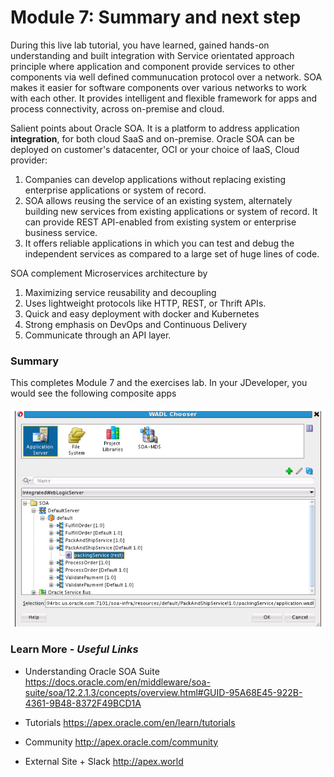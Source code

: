 # Module 7: Summary and next step

During this live lab tutorial, you have learned, gained hands-on understanding and built integration with Service orientated approach principle where application and component provide services to other components via well defined communucation protocol over a network. SOA makes it easier for software components over various networks to work with each other. It provides intelligent and flexible framework for apps and process connectivity, across on-premise and cloud.

Salient points about Oracle SOA. It is a platform to address application **integration**, for both cloud SaaS and on-premise. Oracle SOA can be deployed on customer's datacenter, OCI or your choice of IaaS, Cloud provider:

1. Companies can develop applications without replacing existing enterprise applications or system of record.
2. SOA allows reusing the service of an existing system, alternately building new services from existing applications or system of record. It can provide REST API-enabled from existing system or enterprise business service.
3. It offers reliable applications in which you can test and debug the independent services as compared to a large set of huge lines of code.

SOA complement Microservices architecture by 
1. Maximizing service reusability and decoupling 
2. Uses lightweight protocols like HTTP, REST, or Thrift APIs. 
3. Quick and easy deployment with docker and Kubernetes
4. Strong emphasis on DevOps and Continuous Delivery 
5. Communicate through an API layer.


### **Summary**

This completes Module 7 and the exercises lab. In your JDeveloper, you would see the following composite apps

![](images/7/SummaryServices.png)

### **Learn More** - *Useful Links*

- Understanding Oracle SOA Suite  https://docs.oracle.com/en/middleware/soa-suite/soa/12.2.1.3/concepts/overview.html#GUID-95A68E45-922B-4361-9B48-8372F49BCD1A
  
- Tutorials  https://apex.oracle.com/en/learn/tutorials
- Community  http://apex.oracle.com/community
- External Site + Slack  http://apex.world
